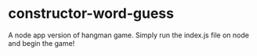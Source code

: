 # constructor-word-guess

A node app version of hangman game.
Simply run the index.js file on node and begin the game!